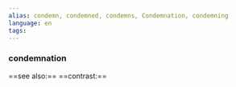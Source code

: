 ```yaml
---
alias: condemn, condemned, condemns, Condemnation, condemning
language: en
tags: 
---
```

### condemnation
==see also:== 
==contrast:== 